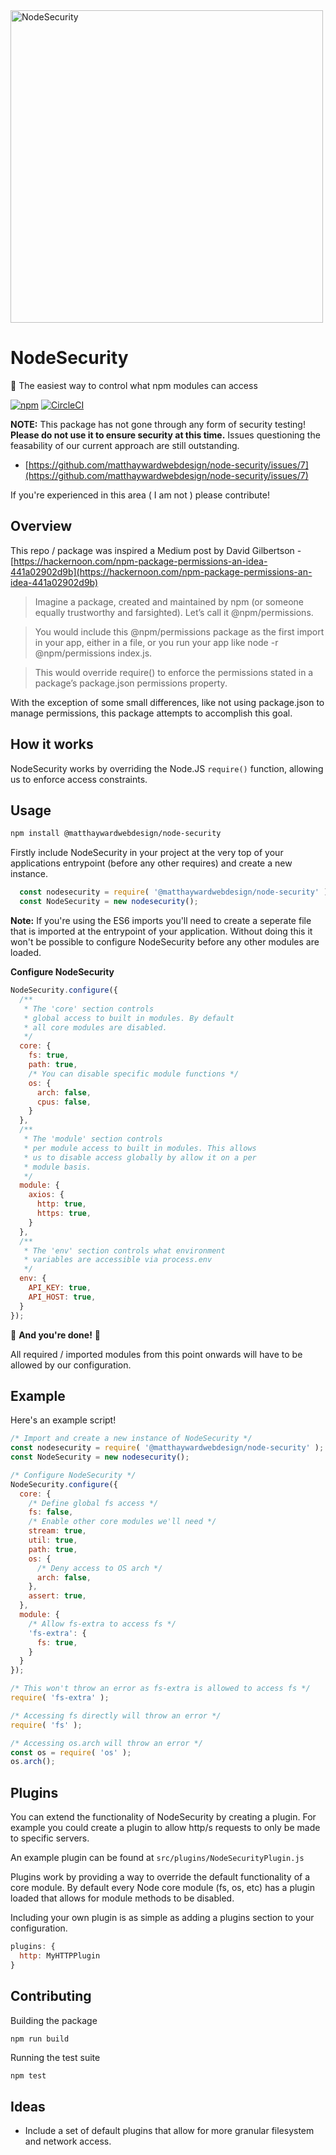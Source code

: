 <img src="https://i.imgur.com/08h1RM5.png" width="500px" alt="NodeSecurity" />

# NodeSecurity
:key: The easiest way to control what npm modules can access

<a href="https://www.npmjs.org/package/@matthaywardwebdesign/node-security"><img src="https://img.shields.io/npm/v/@matthaywardwebdesign/node-security.svg?style=flat" alt="npm"></a> [![CircleCI](https://circleci.com/gh/matthaywardwebdesign/node-security.svg?style=svg)](https://circleci.com/gh/matthaywardwebdesign/node-security)

**NOTE:** This package has not gone through any form of security testing! **Please do not use it to ensure security at this time.** Issues questioning the feasability of our current approach are still outstanding.
- [https://github.com/matthaywardwebdesign/node-security/issues/7](https://github.com/matthaywardwebdesign/node-security/issues/7)

If you're experienced in this area ( I am not ) please contribute!


## Overview
This repo / package was inspired a Medium post by David Gilbertson - [https://hackernoon.com/npm-package-permissions-an-idea-441a02902d9b](https://hackernoon.com/npm-package-permissions-an-idea-441a02902d9b)

> Imagine a package, created and maintained by npm (or someone equally trustworthy and farsighted). Let’s call it @npm/permissions.

> You would include this @npm/permissions package as the first import in your app, either in a file, or you run your app like node -r @npm/permissions index.js.

> This would override require() to enforce the permissions stated in a package’s package.json permissions property.

With the exception of some small differences, like not using package.json to manage permissions, this package
attempts to accomplish this goal.

## How it works
NodeSecurity works by overriding the Node.JS `require()` function, allowing us to enforce access constraints. 

## Usage

```bash
npm install @matthaywardwebdesign/node-security
```

Firstly include NodeSecurity in your project at the very top of your applications entrypoint (before any other requires) and create a new instance.

```javascript
  const nodesecurity = require( '@matthaywardwebdesign/node-security' );
  const NodeSecurity = new nodesecurity();
```

**Note:** If you're using the ES6 imports you'll need to create a seperate file that is imported at the entrypoint
of your application. Without doing this it won't be possible to configure NodeSecurity before any other modules are loaded.

**Configure NodeSecurity**

```javascript
NodeSecurity.configure({
  /**
   * The 'core' section controls
   * global access to built in modules. By default
   * all core modules are disabled.
   */
  core: {
    fs: true,
    path: true,
    /* You can disable specific module functions */
    os: {
      arch: false,
      cpus: false,
    }
  },
  /**
   * The 'module' section controls
   * per module access to built in modules. This allows
   * us to disable access globally by allow it on a per
   * module basis.
   */
  module: {
    axios: {
      http: true,
      https: true,
    }
  },
  /**
   * The 'env' section controls what environment
   * variables are accessible via process.env
   */
  env: {
    API_KEY: true,
    API_HOST: true,
  }
});
```

:tada: **And you're done!** :tada:

All required / imported modules from this point onwards will have to be allowed by our configuration.

## Example

Here's an example script!

```javascript
/* Import and create a new instance of NodeSecurity */
const nodesecurity = require( '@matthaywardwebdesign/node-security' );
const NodeSecurity = new nodesecurity();

/* Configure NodeSecurity */
NodeSecurity.configure({
  core: {
    /* Define global fs access */
    fs: false,
    /* Enable other core modules we'll need */
    stream: true,
    util: true,
    path: true,
    os: {
      /* Deny access to OS arch */
      arch: false,
    },
    assert: true,
  },
  module: {
    /* Allow fs-extra to access fs */
    'fs-extra': {
      fs: true,
    }
  }
});

/* This won't throw an error as fs-extra is allowed to access fs */
require( 'fs-extra' );

/* Accessing fs directly will throw an error */
require( 'fs' );

/* Accessing os.arch will throw an error */
const os = require( 'os' );
os.arch();
```

## Plugins

You can extend the functionality of NodeSecurity by creating a plugin. For example you could create a plugin to allow http/s requests to only be made to specific servers. 

An example plugin can be found at `src/plugins/NodeSecurityPlugin.js`

Plugins work by providing a way to override the default functionality of a core module. By default every Node core module (fs, os, etc) has a plugin loaded that allows for module methods to be disabled.

Including your own plugin is as simple as adding a plugins section to your configuration.

```javascript
plugins: {
  http: MyHTTPPlugin
}
```

## Contributing

Building the package

```
npm run build
```

Running the test suite

```bash
npm test
```

## Ideas
- Include a set of default plugins that allow for more granular filesystem and network access.